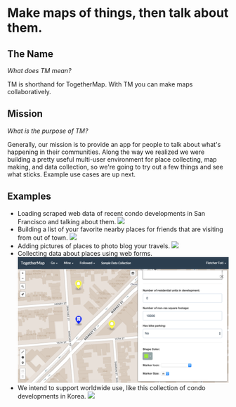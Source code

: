 # Make maps of things, then talk about them.

## The Name

*What does TM mean?*

TM is shorthand for TogetherMap.  With TM you can make maps collaboratively.

## Mission

*What is the purpose of TM?*

Generally, our mission is to provide an app for people to talk about what's happening in their communities.  Along the way we realized we were building a pretty useful multi-user environment for place collecting, map making, and data collection, so we're going to try out a few things and see what sticks.  Example use cases are up next.

## Examples

* Loading scraped web data of recent condo developments in San Francisco and talking about them.
![](img/sfdev.png)
* Building a list of your favorite nearby places for friends that are visiting from out of town.
![](img/nearby.png)
* Adding pictures of places to photo blog your travels.
![](img/vacation.png)
* Collecting data about places using web forms.
![](img/data.png)
* We intend to support worldwide use, like this collection of condo developments in Korea.
![](img/korean.png)